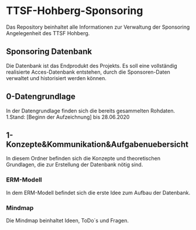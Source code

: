 # TTSF-Hohberg-Sponsoring
Das Repository beinhaltet alle Informationen zur Verwaltung der Sponsoring Angelegenheit des TTSF Hohberg.
## Sponsoring Datenbank
Die Datenbank ist das Endprodukt des Projekts. Es soll eine vollständig realisierte Acces-Datenbank entstehen, durch die Sponsoren-Daten verwaltet und historisiert werden können.
## 0-Datengrundlage
In der Datengrundlage finden sich die bereits gesammelten Rohdaten.
1.Stand: [Beginn der Aufzeichnung] bis 28.06.2020
## 1-Konzepte&Kommunikation&Aufgabenuebersicht
In diesem Ordner befinden sich die Konzepte und theoretischen Grundlagen, die zur Erstellung der Datenbank nötig sind.
### ERM-Modell
In dem ERM-Modell befindet sich die erste Idee zum Aufbau der Datenbank.
### Mindmap
Die Mindmap beinhaltet Ideen, ToDo´s und Fragen.